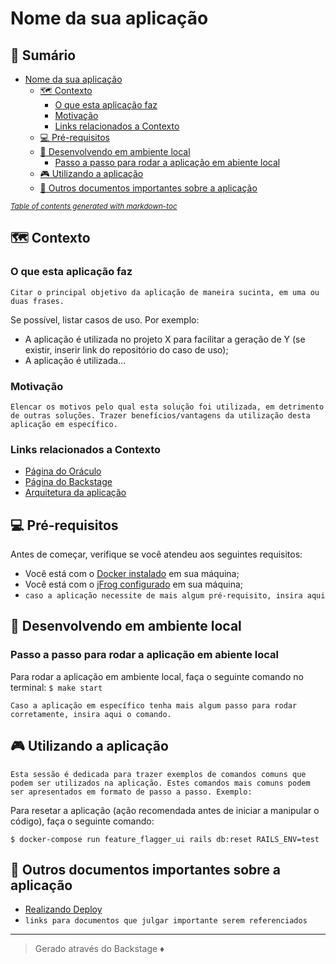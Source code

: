 # Nome da sua aplicação

## 📑 Sumário
- [Nome da sua aplicação](#nome-da-sua-aplica--o)
  * [🗺 Contexto](#---contexto)
    + [O que esta aplicação faz](#o-que-esta-aplica--o-faz)
    + [Motivação](#motiva--o)
    + [Links relacionados a Contexto](#links-relacionados-a-contexto)
  * [💻 Pré-requisitos](#---pr--requisitos)
  * [🚀 Desenvolvendo em ambiente local](#---desenvolvendo-em-ambiente-local)
    + [Passo a passo para rodar a aplicação em abiente local](#passo-a-passo-para-rodar-a-aplica--o-em-abiente-local)
  * [🎮 Utilizando a aplicação](#---utilizando-a-aplica--o)
  * [🧩 Outros documentos importantes sobre a aplicação](#---outros-documentos-importantes-sobre-a-aplica--o)

<small><i><a href='http://ecotrust-canada.github.io/markdown-toc/'>Table of contents generated with markdown-toc</a></i></small>

## 🗺 Contexto

### O que esta aplicação faz  
  
`Citar o principal objetivo da aplicação de maneira sucinta, em uma ou duas frases.`

Se possível, listar casos de uso. Por exemplo:
- A aplicação é utilizada no projeto X para facilitar a geração de Y (se existir, inserir link do repositório do caso de uso);
- A aplicação é utilizada...  

### Motivação  
  
`Elencar os motivos pelo qual esta solução foi utilizada, em detrimento de outras soluções. Trazer benefícios/vantagens da utilização desta aplicação em específico.`

### Links relacionados a Contexto
- [Página do Oráculo](https://oraculo.rdstation.com.br/)
- [Página do Backstage](https://backstage-staging.rdstation.com.br/catalog)
- [Arquitetura da aplicação](https://github.com/Vinicius-MManganotti/template-lean/blob/main/arquitetura.md) 

## 💻 Pré-requisitos

Antes de começar, verifique se você atendeu aos seguintes requisitos:

- Você está com o [Docker instalado](https://github.com/ResultadosDigitais/rd-product-team-wiki/wiki/Como-configurar-o-ambiente-de-desenvolvimento-utilizando-Docker) em sua máquina;
- Você está com o [jFrog configurado](https://github.com/ResultadosDigitais/rd-product-team-wiki/wiki/Configura%C3%A7%C3%A3o-do-registro-da-RD-para-consumir-artefatos-privados-no-jFrog-(NPM)) em sua máquina;
- `caso a aplicação necessite de mais algum pré-requisito, insira aqui`

## 🚀 Desenvolvendo em ambiente local

### Passo a passo para rodar a aplicação em abiente local

Para rodar a aplicação em ambiente local, faça o seguinte comando no terminal:  ```$ make start```  

`Caso a aplicação em específico tenha mais algum passo para rodar corretamente, insira aqui o comando.`

## 🎮 Utilizando a aplicação

`Esta sessão é dedicada para trazer exemplos de comandos comuns que podem ser utilizados na aplicação. Estes comandos mais comuns podem ser apresentados em formato de passo a passo. Exemplo:`

Para resetar a aplicação (ação recomendada antes de iniciar a manipular o código), faça o seguinte comando:

```$ docker-compose run feature_flagger_ui rails db:reset RAILS_ENV=development
$ docker-compose run feature_flagger_ui rails db:reset RAILS_ENV=test
```
## 🧩 Outros documentos importantes sobre a aplicação

- [Realizando Deploy](https://github.com/Vinicius-MManganotti/template-lean/blob/main/deploy.md)
- `links para documentos que julgar importante serem referenciados`

---
> Gerado através do Backstage ♦️
